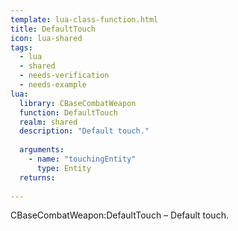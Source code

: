 ```yaml
---
template: lua-class-function.html
title: DefaultTouch
icon: lua-shared
tags:
  - lua
  - shared
  - needs-verification
  - needs-example
lua:
  library: CBaseCombatWeapon
  function: DefaultTouch
  realm: shared
  description: "Default touch."
  
  arguments:
    - name: "touchingEntity"
      type: Entity
  returns:
    
---
```


<div class="lua__search__keywords">
CBaseCombatWeapon:DefaultTouch &#x2013; Default touch.
</div>
